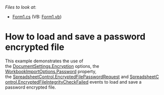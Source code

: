 <!-- default file list -->
*Files to look at*:

* [Form1.cs](./CS/EncryptionExample/Form1.cs) (VB: [Form1.vb](./VB/EncryptionExample/Form1.vb))
<!-- default file list end -->
# How to load and save a password encrypted file


This example demonstrates the use of the <a href="http://help.devexpress.com/#CoreLibraries/DevExpressSpreadsheetDocumentSettings_Encryptiontopic">DocumentSettings.Encryption</a> options, the <a href="http://help.devexpress.com/#CoreLibraries/DevExpressXtraSpreadsheetImportWorkbookImportOptions_Passwordtopic">WorkbookImportOptions.Password</a> property, the <a href="http://help.devexpress.com/#WindowsForms/DevExpressXtraSpreadsheetSpreadsheetControl_EncryptedFilePasswordRequesttopic">SpreadsheetControl.EncryptedFilePasswordRequest</a> and <a href="http://help.devexpress.com/#WindowsForms/DevExpressXtraSpreadsheetSpreadsheetControl_EncryptedFileIntegrityCheckFailedtopic">SpreadsheetControl.EncryptedFileIntegrityCheckFailed</a> events to load and save a password encrypted file.

<br/>


